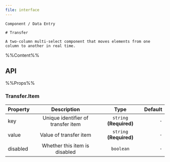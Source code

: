 ```yaml
---
file: interface
---
```


`````
Component / Data Entry

# Transfer

A two-column multi-select component that moves elements from one column to another in real time.
`````

%%Content%%

## API

%%Props%%

### Transfer.Item

|Property|Description|Type|Default|
|---|:---:|:---:|---:|
|key|Unique identifier of transfer item|`string` **(Required)**|`-`|
|value|Value of transfer item|`string` **(Required)**|`-`|
|disabled|Whether this item is disabled|`boolean`|`-`|
